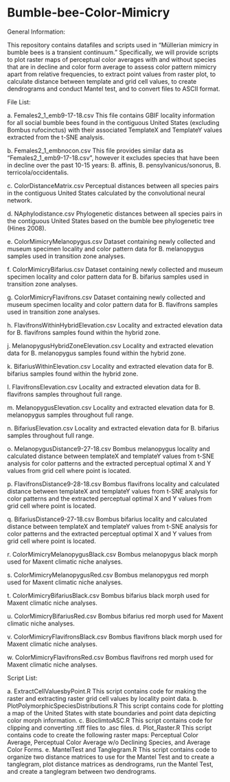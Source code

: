 # Bumble-bee-Color-Mimicry
General Information:

This repository contains datafiles and scripts used in “Müllerian mimicry in bumble bees is a transient continuum.” Specifically, we will provide scripts to plot raster maps of perceptual color averages with and without species that are in decline and color form average to assess color pattern mimicry apart from relative frequencies, to extract point values from raster plot, to calculate distance between template and grid cell values, to create dendrograms and conduct Mantel test, and to convert files to ASCII format.


File List:

a.	Females2_1_emb9-17-18.csv
This file contains GBIF locality information for all social bumble bees found in the contiguous United States (excluding Bombus rufocinctus) with their associated TemplateX and TemplateY values extracted from the t-SNE analysis.

b.	Females2_1_embnocon.csv
This file provides similar data as “Females2_1_emb9-17-18.csv”, however it excludes species that have been in decline over the past 10-15 years: B. affinis, B. pensylvanicus/sonorus, B. terricola/occidentalis.

c.	ColorDistanceMatrix.csv
Perceptual distances between all species pairs in the contiguous United States calculated by the convolutional neural network. 

d.	NAphylodistance.csv
Phylogenetic distances between all species pairs in the contiguous United States based on the bumble bee phylogenetic tree (Hines 2008).

e.	ColorMimicryMelanopygus.csv
Dataset containing newly collected and museum specimen locality and color pattern data for B. melanopygus samples used in transition zone analyses.

f.	ColorMimicryBifarius.csv
Dataset containing newly collected and museum specimen locality and color pattern data for B. bifarius samples used in transition zone analyses.

g.	ColorMimicryFlavifrons.csv
Dataset containing newly collected and museum specimen locality and color pattern data for B. flavifrons samples used in transition zone analyses.

h.	FlavifronsWithinHybridElevation.csv
Locality and extracted elevation data for B. flavifrons samples found within the hybrid zone.

j.	MelanopygusHybridZoneElevation.csv
Locality and extracted elevation data for B. melanopygus samples found within the hybrid zone.

k.	BifariusWithinElevation.csv
Locality and extracted elevation data for B. bifarius samples found within the hybrid zone.

l.	FlavifronsElevation.csv
Locality and extracted elevation data for B. flavifrons samples throughout full range.

m.	MelanopygusElevation.csv
Locality and extracted elevation data for B. melanopygus samples throughout full range.

n.	BifariusElevation.csv
Locality and extracted elevation data for B. bifarius samples throughout full range.

o.	MelanopygusDistance9-27-18.csv
Bombus melanopygus locality and calculated distance between templateX and templateY values from t-SNE analysis for color patterns and the extracted perceptual optimal X and Y values from grid cell where point is located.

p.	FlavifronsDistance9-28-18.csv
Bombus flavifrons locality and calculated distance between templateX and templateY values from t-SNE analysis for color patterns and the extracted perceptual optimal X and Y values from grid cell where point is located.

q.	BifariusDistance9-27-18.csv
Bombus bifarius locality and calculated distance between templateX and templateY values from t-SNE analysis for color patterns and the extracted perceptual optimal X and Y values from grid cell where point is located.

r.	ColorMimicryMelanopygusBlack.csv
Bombus melanopygus black morph used for Maxent climatic niche analyses.

s.	ColorMimicryMelanopygusRed.csv
Bombus melanopygus red morph used for Maxent climatic niche analyses.

t.	ColorMimicryBifariusBlack.csv
Bombus bifarius black morph used for Maxent climatic niche analyses.

u.	ColorMimicryBifariusRed.csv
Bombus bifarius red morph used for Maxent climatic niche analyses.

v.	ColorMimicryFlavifronsBlack.csv
Bombus flavifrons black morph used for Maxent climatic niche analyses.

w.	ColorMimicryFlavifronsRed.csv
Bombus flavifrons red morph used for Maxent climatic niche analyses.



Script List:

a.	ExtractCellValuesbyPoint.R
This script contains code for making the raster and extracting raster grid cell values by locality point data. 
b.	PlotPolymorphicSpeciesDistributions.R
This script contains code for plotting a map of the United States with state boundaries and point data depicting color morph information. 
c.	BioclimtoASC.R
This script contains code for clipping and converting .tiff files to .asc files. 
d.	Plot_Raster.R
This script contains code to create the following raster maps: Perceptual Color Average, Perceptual Color Average w/o Declining Species, and Average Color Forms. 
e.	MantelTest and Tanglegram.R
This script contains code to organize two distance matrices to use for the Mantel Test and to create a tanglegram, plot distance matrices as dendrograms, run the Mantel Test, and create a tanglegram between two dendrograms. 


